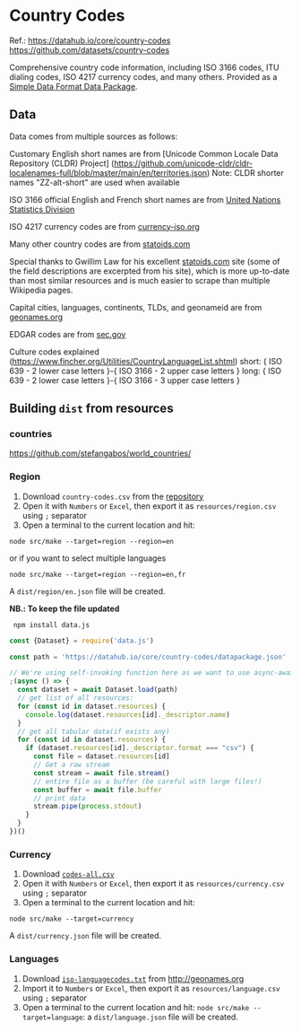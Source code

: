 # Country Codes
Ref.: https://datahub.io/core/country-codes
https://github.com/datasets/country-codes

Comprehensive country code information, including ISO 3166 codes, ITU dialing
codes, ISO 4217 currency codes, and many others. Provided as a [Simple Data
Format Data Package](http://dataprotocols.readthedocs.io/en/latest/simple-data-format.html).

## Data

Data comes from multiple sources as follows:

Customary English short names are from
[Unicode Common Locale Data Repository (CLDR) Project] (https://github.com/unicode-cldr/cldr-localenames-full/blob/master/main/en/territories.json)
Note: CLDR shorter names "ZZ-alt-short" are used when available

ISO 3166 official English and French short names are from
[United Nations Statistics Division](http://unstats.un.org/unsd/methods/m49/m49.htm)

ISO 4217 currency codes are from
[currency-iso.org](http://www.currency-iso.org/en/home/tables/table-a1.html)

Many other country codes are from
[statoids.com](http://www.statoids.com/wab.html)

Special thanks to Gwillim Law for his excellent
[statoids.com](http://www.statoids.com) site (some of the field descriptions
are excerpted from his site), which is more up-to-date than most similar
resources and is much easier to scrape than multiple Wikipedia pages.

Capital cities, languages, continents, TLDs, and geonameid are from [geonames.org](http://download.geonames.org/export/dump/countryInfo.txt)

EDGAR codes are from [sec.gov](https://www.sec.gov/edgar/searchedgar/edgarstatecodes.htm)

Culture codes explained (https://www.fincher.org/Utilities/CountryLanguageList.shtml)
short: { ISO 639 - 2 lower case letters }-{ ISO 3166 - 2 upper case letters }
long: { ISO 639 - 2 lower case letters }-{ ISO 3166 - 3 upper case letters }

## Building `dist` from resources

### countries 
https://github.com/stefangabos/world_countries/

### Region
1) Download `country-codes.csv` from the [repository](https://datahub.io/core/country-codes)
2) Open it with `Numbers` or `Excel`, then export it as `resources/region.csv` using `;` separator
3) Open a terminal to the current location and hit: 
``` tty
node src/make --target=region --region=en
```
or if you want to select multiple languages
``` tty
node src/make --target=region --region=en,fr
```

A `dist/region/en.json` file will be created.

__NB.: To keep the file updated__
```tty
 npm install data.js
```
```javascript
const {Dataset} = require('data.js')

const path = 'https://datahub.io/core/country-codes/datapackage.json'

// We're using self-invoking function here as we want to use async-await syntax:
;(async () => {
  const dataset = await Dataset.load(path)
  // get list of all resources:
  for (const id in dataset.resources) {
    console.log(dataset.resources[id]._descriptor.name)
  }
  // get all tabular data(if exists any)
  for (const id in dataset.resources) {
    if (dataset.resources[id]._descriptor.format === "csv") {
      const file = dataset.resources[id]
      // Get a raw stream
      const stream = await file.stream()
      // entire file as a buffer (be careful with large files!)
      const buffer = await file.buffer
      // print data
      stream.pipe(process.stdout)
    }
  }
})()
```

### Currency
1) Download [`codes-all.csv`](https://raw.githubusercontent.com/datasets/currency-codes/master/data/codes-all.csv)
2) Open it with `Numbers` or `Excel`, then export it as `resources/currency.csv` using `;` separator
3) Open a terminal to the current location and hit:
``` tty
node src/make --target=currency
```    
A `dist/currency.json` file will be created.

### Languages
1) Download [`iso-languagecodes.txt`](http://download.geonames.org/export/dump/iso-languagecodes.txt) from http://geonames.org
2) Import it to `Numbers` or `Excel`, then export it as `resources/language.csv` using `;` separator
3) Open a terminal to the current location and hit: `node src/make --target=language`: a `dist/language.json` file will be created.